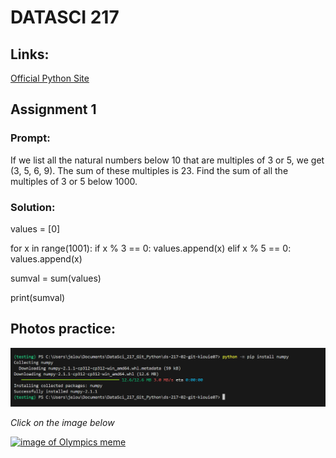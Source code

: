 # DATASCI 217

## Links:

[Official Python Site](https://www.python.org)

## Assignment 1

### Prompt:

If we list all the natural numbers below 10 that are multiples of 3 or 5, we get (3, 5, 6, 9). 
The sum of these multiples is 23. Find the sum of all the multiples of 3 or 5 below 1000.

### Solution: 

values = [0]

for x in range(1001):
    if x % 3 == 0:
        values.append(x)
    elif x % 5 == 0:
        values.append(x)
    
sumval = sum(values)

print(sumval)


## Photos practice: 

![screenshot of numpy installation](numpy-install-venv.png)

*Click on the image below*

[![image of Olympics meme](https://preview.redd.it/name-a-better-duo-than-harry-and-expelliarmus-v0-petyufs92mjd1.jpeg?width=640&crop=smart&auto=webp&s=215fcfab77e56d54d19606a9b205f1e49c7428fd)](https://www.youtube.com/watch?v=dQw4w9WgXcQ)

